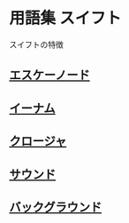 # 用語集 スイフト

スイフトの特徴

## [エスケーノード](https://github.com/ghsumiyasu/Swift/blob/main/README-Swift-SKNode-jp.md)
## [イーナム](https://github.com/ghsumiyasu/Swift/blob/main/README-Swift-Enum-jp.md)
## [クロージャ](https://github.com/ghsumiyasu/Swift/blob/main/README-Swift-Closure-jp.md)
## [サウンド](https://github.com/ghsumiyasu/Swift/blob/main/README-Swift-Sound-jp.md)
## [バックグラウンド](https://github.com/ghsumiyasu/Swift/blob/main/README-Swift-Background-jp.md)